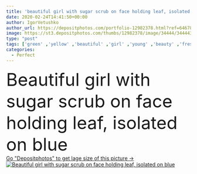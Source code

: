 ```yaml
---
title: 'beautiful girl with sugar scrub on face holding leaf, isolated on blue'
date: 2020-02-24T14:41:50+00:00
author: IgorVetushko
author_url: https://depositphotos.com/portfolio-12982378.html?ref=64678756
image: https://st3.depositphotos.com/thumbs/12982378/image/34444/344443966/api_thumb_450.jpg?forcejpeg=true
type: "post"
tags: ['green' ,'yellow' ,'beautiful' ,'girl' ,'young' ,'beauty' ,'fresh' ,'leaf' ,'portrait' ,'caucasian' ,'flora' ,'floral' ,'wellbeing' ,'face' ,'care' ,'european' ,'woman' ,'apply' ,'cosmetic' ,'skincare' ,'cosmetics' ,'purity' ,'citrus' ,'attractive' ,'wellness' ,'slim' ,'Applying' ,'bodycare' ,'scrubbing' ,'exfoliation' ,'exfoliant' ,'copy space' ,'one person' ,'Studio Shot' ,'skin care' ,'isolated on blue' ,'clean skin' ,'perfect skin' ,'salt scrub' ,'sugar scrub' ]
categories: 
  - Perfect
---
```

<div aling="center">
            <font size="60"> Beautiful girl with sugar scrub on face holding leaf, isolated on blue</font>   
</div>
<div>
    <a href='https://st3.depositphotos.com/thumbs/12982378/image/34444/344443966/api_thumb_450.jpg?forcejpeg=true?ref=64678756' target=_blank > Go "Depositphotos" to get lage size of this picture ->
        <img href='https://st3.depositphotos.com/thumbs/12982378/image/34444/344443966/api_thumb_450.jpg?forcejpeg=true?ref=64678756' src='https://st3.depositphotos.com/12982378/34444/i/950/depositphotos_344443966-stock-photo-beautiful-girl-sugar-scrub-face.jpg?forcejpeg=true' alt='Beautiful girl with sugar scrub on face holding leaf, isolated on blue' >
    </a>
</div>
